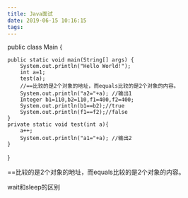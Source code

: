 ```yaml
---
title: Java面试
date: 2019-06-15 10:16:15
tags:
---
```


public class Main {

    public static void main(String[] args) {
        System.out.println("Hello World!");
        int a=1;
        test(a);
        //==比较的是2个对象的地址，而equals比较的是2个对象的内容。
        System.out.println("a2="+a); //输出1
        Integer b1=110,b2=110,f1=400,f2=400;
        System.out.println(b1==b2);//true
        System.out.println(f1==f2);//false
    }
    private static void test(int a){
        a++;
        System.out.println("a1="+a); //输出2
    }
}



==比较的是2个对象的地址，而equals比较的是2个对象的内容。


wait和sleep的区别